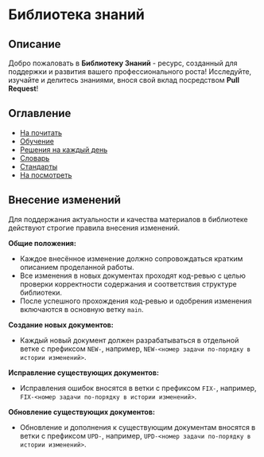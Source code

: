 # Библиотека знаний

## Описание

Добро пожаловать в **Библиотеку Знаний** - ресурс, созданный для поддержки и развития вашего профессионального роста! Исследуйте, изучайте и делитесь знаниями, внося свой вклад посредством **Pull Request**!

## Оглавление

- [На почитать](./src/to-read/index.md)
- [Обучение](./src/education/index.md)
- [Решения на каждый день](./src/solutions-for-every-day/index.md)
- [Словарь](./src/dictionary/index.md)
- [Стандарты](./src/standards/index.md)
- [На посмотреть](./src/to-see/index.md)

## Внесение изменений

Для поддержания актуальности и качества материалов в библиотеке действуют строгие правила внесения изменений.

**Общие положения:**

- Каждое внесённое изменение должно сопровождаться кратким описанием проделанной работы.
- Все изменения в новых документах проходят код-ревью с целью проверки корректности содержания и соответствия структуре библиотеки.
- После успешного прохождения код-ревью и одобрения изменения включаются в основную ветку `main`.

**Создание новых документов:**

- Каждый новый документ должен разрабатываться в отдельной ветке с префиксом `NEW-`, например, `NEW-<номер задачи по-порядку в истории изменений>`.

**Исправление существующих документов:**

- Исправления ошибок вносятся в ветки с префиксом `FIX-`, например, `FIX-<номер задачи по-порядку в истории изменений>`.

**Обновление существующих документов:**

- Обновление и дополнения к существующим документам вносятся в ветки с префиксом `UPD-`, например, `UPD-<номер задачи по-порядку в истории изменений>`.
